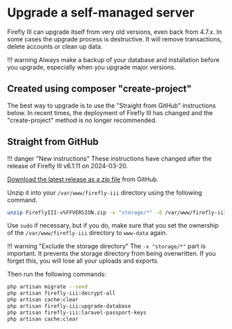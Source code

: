 # Upgrade a self-managed server

Firefly III can upgrade itself from very old versions, even back from 4.7.x. In some cases the upgrade process is destructive. It will remove transactions, delete accounts or clean up data.

!!! warning
    Always make a backup of your database and installation before you upgrade, especially when you upgrade major versions.

## Created using composer "create-project"

The best way to upgrade is to use the "Straight from GitHub" instructions below. In recent times, the deployment of Firefly III has changed and the "create-project" method is no longer recommended. 

## Straight from GitHub

!!! danger "New instructions"
    These instructions have changed after the release of Firefly III v6.1.11 on 2024-03-20.

[Download the latest release as a zip file](https://github.com/firefly-iii/firefly-iii/releases/download/v%FFVERSION/FireflyIII-v%FFVERSION.zip) from GitHub.

Unzip it into your `/var/www/firefly-iii` directory using the following command.

```bash
unzip FireflyIII-v%FFVERSION.zip -x "storage/*" -d /var/www/firefly-iii
```

Use `sudo` if necessary, but if you do, make sure that you set the ownership of the `/var/www/firefly-iii` directory to `www-data` again.

!!! warning "Exclude the storage directory"
    The `-x "storage/*"` part is important. It prevents the storage directory from being overwritten. If you forget this, you will lose all your uploads and exports.

Then run the following commands:

```bash
php artisan migrate --seed
php artisan firefly-iii:decrypt-all
php artisan cache:clear
php artisan firefly-iii:upgrade-database
php artisan firefly-iii:laravel-passport-keys
php artisan cache:clear
```
